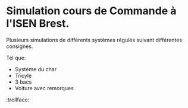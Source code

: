 
# Simulation cours de Commande à l'ISEN Brest.

Plusieurs simulations de différents systèmes régulés suivant différentes consignes.

Tel que:
  - Système du char
  - Tricyle
  - 3 bacs 
  - Voiture avec remorques

:trollface:
